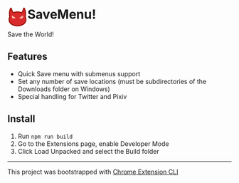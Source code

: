 # <img src="public/icons/48.png" width="45" align="left"> SaveMenu!

Save the World!

## Features

- Quick Save menu with submenus support
- Set any number of save locations (must be subdirectories of the Downloads folder on Windows)
- Special handling for Twitter and Pixiv

## Install

1) Run `npm run build`
2) Go to the Extensions page, enable Developer Mode
3) Click Load Unpacked and select the Build folder

---

This project was bootstrapped with [Chrome Extension CLI](https://github.com/dutiyesh/chrome-extension-cli)

